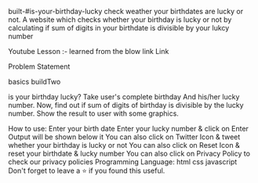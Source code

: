 built-#is-your-birthday-lucky
check weather your birthdates are lucky or not.
A website which checks whether your birthday is lucky or not by calculating if sum of digits in your birthdate is divisible by your lukcy number

Youtube Lesson :- learned from the blow link 
Link

Problem Statement

basics buildTwo

is your birthday lucky?
Take user's complete birthday
And his/her lucky number.
Now, find out if sum of digits of birthday is divisible by the lucky number.
Show the result to user with some graphics.

How to use:
Enter your birth date
Enter your lucky number & click on Enter
Output will be shown below it
You can also click on Twitter Icon & tweet whether your birthday is lucky or not
You can also click on Reset Icon & reset your birthdate & lucky number
You can also click on Privacy Policy to check our privacy policies
Programming Language:
html
css
javascript
Don't forget to leave a ⭐ if you found this useful.
